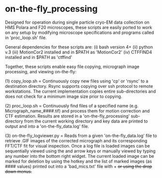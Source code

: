 # on-the-fly_processing

Designed for operation during single particle cryo-EM data collection on HMS Polara and F20 microscopes, these scripts are easily ported to work on any setup by modifying microscope specifications and programs called in 'proc_loop.sh' file. 

General dependencies for these scripts are: 
  (i) bash version 4+
  (ii) python v.3
  (iii) MotionCor2 installed and in $PATH as 'MotionCor2'
  (iv) CTFFIND4 installed and in $PATH as 'ctffind' 

Together, these scripts enable easy file copying, micrograph image processing, and viewing on-the-fly:

(1) copy_loop.sh = Continuously copy new files using 'cp' or 'rsync' to a destination directory. Rsync supports copying over ssh protocol to remote workstations. The current implementation copies entire sub-directories and does not check for a minimum image size prior to copying. 

(2) proc_loop.sh = Continuously find files of a specified name (e.g. Micrograph_name_####.tif) and process them for motion correction and CTF estimation. Results are stored in a 'on-the-fly_processing' sub-directory from the current working directory and key data are printed to output and into a 'on-the-fly_data.log' file.

(3) on-the-fly_logviewer.py = Reads from a given 'on-the-fly_data.log' file to retrieve .GIF images of the corrected micrograph and its corresponding FFT/CTF fit for visual inspection. Once a log file is loaded images can be sequentially viewed using the <left> and <right> arrow keys or manually viewed by typing any number into the bottom right widget. The current loaded image can be marked for deletion by using the <d> hotkey and the list of marked images (as #### values) printed out into a 'bad_mics.txt' file with <Ctrl> + <s> or using the drop down menus. 
